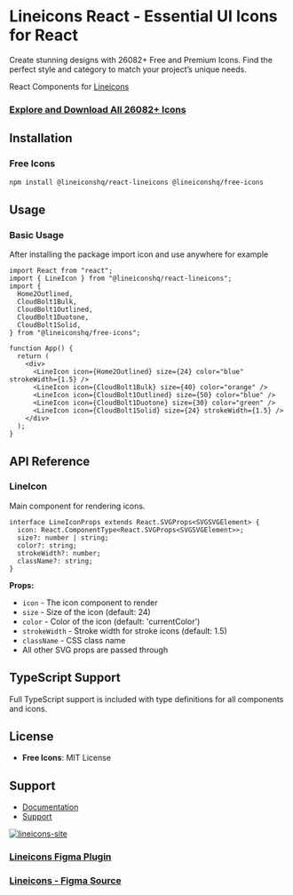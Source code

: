 # Lineicons React - Essential UI Icons for React

Create stunning designs with 26082+ Free and Premium Icons. Find the perfect style and category to match your project’s unique needs.

React Components for [Lineicons](https://lineicons.com)

### [Explore and Download All 26082+ Icons](https://lineicons.com/)

## Installation

### Free Icons

```bash
npm install @lineiconshq/react-lineicons @lineiconshq/free-icons
```

## Usage

### Basic Usage

After installing the package import icon and use anywhere for example

```tsx
import React from "react";
import { LineIcon } from "@lineiconshq/react-lineicons";
import {
  Home2Outlined,
  CloudBolt1Bulk,
  CloudBolt1Outlined,
  CloudBolt1Duotone,
  CloudBolt1Solid,
} from "@lineiconshq/free-icons";

function App() {
  return (
    <div>
      <LineIcon icon={Home2Outlined} size={24} color="blue" strokeWidth={1.5} />
      <LineIcon icon={CloudBolt1Bulk} size={40} color="orange" />
      <LineIcon icon={CloudBolt1Outlined} size={50} color="blue" />
      <LineIcon icon={CloudBolt1Duotone} size={30} color="green" />
      <LineIcon icon={CloudBolt1Solid} size={24} strokeWidth={1.5} />
    </div>
  );
}
```

## API Reference

### LineIcon

Main component for rendering icons.

```tsx
interface LineIconProps extends React.SVGProps<SVGSVGElement> {
  icon: React.ComponentType<React.SVGProps<SVGSVGElement>>;
  size?: number | string;
  color?: string;
  strokeWidth?: number;
  className?: string;
}
```

**Props:**

- `icon` - The icon component to render
- `size` - Size of the icon (default: 24)
- `color` - Color of the icon (default: 'currentColor')
- `strokeWidth` - Stroke width for stroke icons (default: 1.5)
- `className` - CSS class name
- All other SVG props are passed through

## TypeScript Support

Full TypeScript support is included with type definitions for all components and icons.

## License

- **Free Icons**: MIT License

## Support

- [Documentation](https://lineicons.com/docs)
- [Support](https://lineicons.com/support)

[![lineicons-site](https://content.lineicons.com/wp-content/uploads/2023/01/lineicons-4.png)](https://lineicons.com/)

### [Lineicons Figma Plugin](https://www.figma.com/community/plugin/1217738304122072948/Lineicons)

### [Lineicons - Figma Source](https://www.figma.com/community/file/1198194066179400874)
